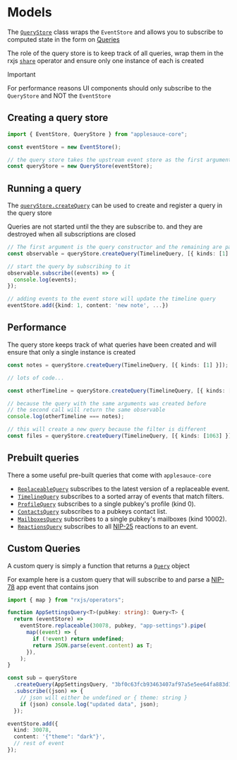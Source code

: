 # Models

The [`QueryStore`](https://hzrd149.github.io/applesauce/typedoc/classes/applesauce-core.QueryStore.html) class wraps the `EventStore` and allows you to subscribe to computed state in the form on [Queries](https://hzrd149.github.io/applesauce/typedoc/modules/applesauce-core.Queries.html)

The role of the query store is to keep track of all queries, wrap them in the rxjs [`share`](https://rxjs.dev/api/index/function/share) operator and ensure only one instance of each is created

> [!IMPORTANT]
> For performance reasons UI components should only subscribe to the `QueryStore` and NOT the `EventStore`

## Creating a query store

```ts
import { EventStore, QueryStore } from "applesauce-core";

const eventStore = new EventStore();

// the query store takes the upstream event store as the first argument
const queryStore = new QueryStore(eventStore);
```

## Running a query

The [`queryStore.createQuery`](https://hzrd149.github.io/applesauce/typedoc/classes/applesauce-core.QueryStore.html#createQuery) can be used to create and register a query in the query store

Queries are not started until the they are subscribe to. and they are destroyed when all subscriptions are closed

```ts
// The first argument is the query constructor and the remaining are passed to the query
const observable = queryStore.createQuery(TimelineQuery, [{ kinds: [1] }]);

// start the query by subscribing to it
observable.subscribe((events) => {
  console.log(events);
});

// adding events to the event store will update the timeline query
eventStore.add({kind: 1, content: 'new note', ...})
```

## Performance

The query store keeps track of what queries have been created and will ensure that only a single instance is created

```ts
const notes = queryStore.createQuery(TimelineQuery, [{ kinds: [1] }]);

// lots of code...

const otherTimeline = queryStore.createQuery(TimelineQuery, [{ kinds: [1] }]);

// because the query with the same arguments was created before
// the second call will return the same observable
console.log(otherTimeline === notes);

// this will create a new query because the filter is different
const files = queryStore.createQuery(TimelineQuery, [{ kinds: [1063] }]);
```

## Prebuilt queries

There a some useful pre-built queries that come with `applesauce-core`

- [`ReplaceableQuery`](https://hzrd149.github.io/applesauce/typedoc/functions/applesauce-core.Queries.ReplaceableQuery.html) subscribes to the latest version of a replaceable event.
- [`TimelineQuery`](https://hzrd149.github.io/applesauce/typedoc/functions/applesauce-core.Queries.TimelineQuery.html) subscribes to a sorted array of events that match filters.
- [`ProfileQuery`](https://hzrd149.github.io/applesauce/typedoc/functions/applesauce-core.Queries.ProfileQuery.html) subscribes to a single pubkey's profile (kind 0).
- [`ContactsQuery`](https://hzrd149.github.io/applesauce/typedoc/functions/applesauce-core.Queries.ContactsQuery.html) subscribes to a pubkeys contact list.
- [`MailboxesQuery`](https://hzrd149.github.io/applesauce/typedoc/functions/applesauce-core.Queries.MailboxesQuery.html) subscribes to a single pubkey's mailboxes (kind 10002).
- [`ReactionsQuery`](https://hzrd149.github.io/applesauce/typedoc/functions/applesauce-core.Queries.ReactionsQuery.html) subscribes to all [NIP-25](https://github.com/nostr-protocol/nips/blob/master/25.md) reactions to an event.

## Custom Queries

A custom query is simply a function that returns a [`Query`](https://hzrd149.github.io/applesauce/typedoc/types/applesauce-core.Query.html) object

For example here is a custom query that will subscribe to and parse a [NIP-78](https://github.com/nostr-protocol/nips/blob/master/78.md) app event that contains json

```ts
import { map } from "rxjs/operators";

function AppSettingsQuery<T>(pubkey: string): Query<T> {
  return (eventStore) =>
    eventStore.replaceable(30078, pubkey, "app-settings").pipe(
      map((event) => {
        if (!event) return undefined;
        return JSON.parse(event.content) as T;
      }),
    );
}

const sub = queryStore
  .createQuery(AppSettingsQuery, "3bf0c63fcb93463407af97a5e5ee64fa883d107ef9e558472c4eb9aaaefa459d")
  .subscribe((json) => {
    // json will either be undefined or { theme: string }
    if (json) console.log("updated data", json);
  });

eventStore.add({
  kind: 30078,
  content: '{"theme": "dark"}',
  // rest of event
});
```
